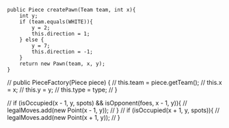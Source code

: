     public Piece createPawn(Team team, int x){
        int y;
        if (team.equals(WHITE)){
            y = 2;
            this.direction = 1;
        } else {
            y = 7;
            this.direction = -1;
        }
        return new Pawn(team, x, y);
    }



//    public PieceFactory(Piece piece) {
//        this.team = piece.getTeam();
//        this.x = x;
//        this.y = y;
//        this.type = type;
//    }





//        if (isOccupied(x - 1, y, spots) && isOpponent(foes, x - 1, y)){
//            legalMoves.add(new Point(x - 1, y));
//        }
//        if (isOccupied(x + 1, y, spots)){
//            legalMoves.add(new Point(x + 1, y));
//        }
